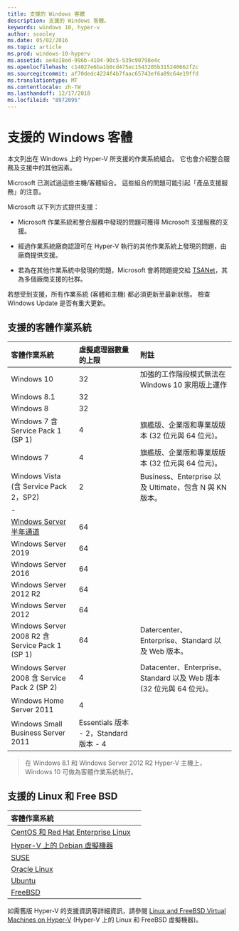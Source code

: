 ```yaml
---
title: 支援的 Windows 客體
description: 支援的 Windows 客體。
keywords: windows 10, hyper-v
author: scooley
ms.date: 05/02/2016
ms.topic: article
ms.prod: windows-10-hyperv
ms.assetid: ae4a18ed-996b-4104-90c5-539c90798e4c
ms.openlocfilehash: c14027e6ba1b0cd475ec1543205b315240662f2c
ms.sourcegitcommit: af70dedc4224f4b7faac65743ef6a89c64e19ffd
ms.translationtype: MT
ms.contentlocale: zh-TW
ms.lasthandoff: 12/17/2018
ms.locfileid: "8972095"
---
```

# <a name="supported-windows-guests"></a>支援的 Windows 客體

本文列出在 Windows 上的 Hyper-V 所支援的作業系統組合。  它也會介紹整合服務及支援中的其他因素。

Microsoft 已測試過這些主機/客體組合。  這些組合的問題可能引起「產品支援服務」的注意。

Microsoft 以下列方式提供支援：

* Microsoft 作業系統和整合服務中發現的問題可獲得 Microsoft 支援服務的支援。

* 經過作業系統廠商認證可在 Hyper-V 執行的其他作業系統上發現的問題，由廠商提供支援。

* 若為在其他作業系統中發現的問題，Microsoft 會將問題提交給 [TSANet](http://www.tsanet.org/)，其為多個廠商支援的社群。

若想受到支援，所有作業系統 (客體和主機) 都必須更新至最新狀態。  檢查 Windows Update 是否有重大更新。

## <a name="supported-guest-operating-systems"></a>支援的客體作業系統

| 客體作業系統 |  虛擬處理器數量的上限 | 附註 |
|:-----|:-----|:-----|
| Windows 10 | 32 |加強的工作階段模式無法在 Windows 10 家用版上運作 |
| Windows 8.1 | 32 | |
| Windows 8 | 32 ||
| Windows 7 含 Service Pack 1 (SP 1) | 4 | 旗艦版、企業版和專業版版本 (32 位元與 64 位元)。 |
| Windows 7 | 4 | 旗艦版、企業版和專業版版本 (32 位元與 64 位元)。 |
| Windows Vista (含 Service Pack 2，SP2) | 2 | Business、Enterprise 以及 Ultimate，包含 N 與 KN 版本。 |
| - | | |
| [Windows Server 半年通道](https://docs.microsoft.com/en-us/windows-server/get-started/semi-annual-channel-overview) | 64 | |
| Windows Server 2019 | 64 | |
| Windows Server 2016 | 64 | |
| Windows Server 2012 R2 | 64 | |
| Windows Server 2012 | 64 | |
| Windows Server 2008 R2 含 Service Pack 1 (SP 1) | 64 | Datercenter、Enterprise、Standard 以及 Web 版本。 |
| Windows Server 2008 含 Service Pack 2 (SP 2) | 4 | Datacenter、Enterprise、Standard 以及 Web 版本 (32 位元與 64 位元)。 |
| Windows Home Server 2011 | 4 | |
| Windows Small Business Server 2011 | Essentials 版本 - 2，Standard 版本 - 4 | |

> 在 Windows 8.1 和 Windows Server 2012 R2 Hyper-V 主機上，Windows 10 可做為客體作業系統執行。

## <a name="supported-linux-and-free-bsd"></a>支援的 Linux 和 Free BSD

| 客體作業系統 |  |
|:-----|:------|
| [CentOS 和 Red Hat Enterprise Linux](https://technet.microsoft.com/library/dn531026.aspx) | |
| [Hyper-V 上的 Debian 虛擬機器](https://technet.microsoft.com/library/dn614985.aspx) | |
| [SUSE](https://technet.microsoft.com/en-us/library/dn531027.aspx) | |
| [Oracle Linux](https://technet.microsoft.com/en-us/library/dn609828.aspx)  | |
| [Ubuntu](https://technet.microsoft.com/en-us/library/dn531029.aspx) | |
| [FreeBSD](https://technet.microsoft.com/library/dn848318.aspx) | |

如需舊版 Hyper-V 的支援資訊等詳細資訊，請參閱 [Linux and FreeBSD Virtual Machines on Hyper-V](https://technet.microsoft.com/library/dn531030.aspx) (Hyper-V 上的 Linux 和 FreeBSD 虛擬機器)。
